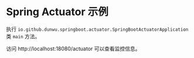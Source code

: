 # Spring Actuator 示例

执行 `io.github.dunwu.springboot.actuator.SpringBootActuatorApplication ` 类 `main` 方法。

访问 http://localhost:18080/actuator 可以查看监控信息。
